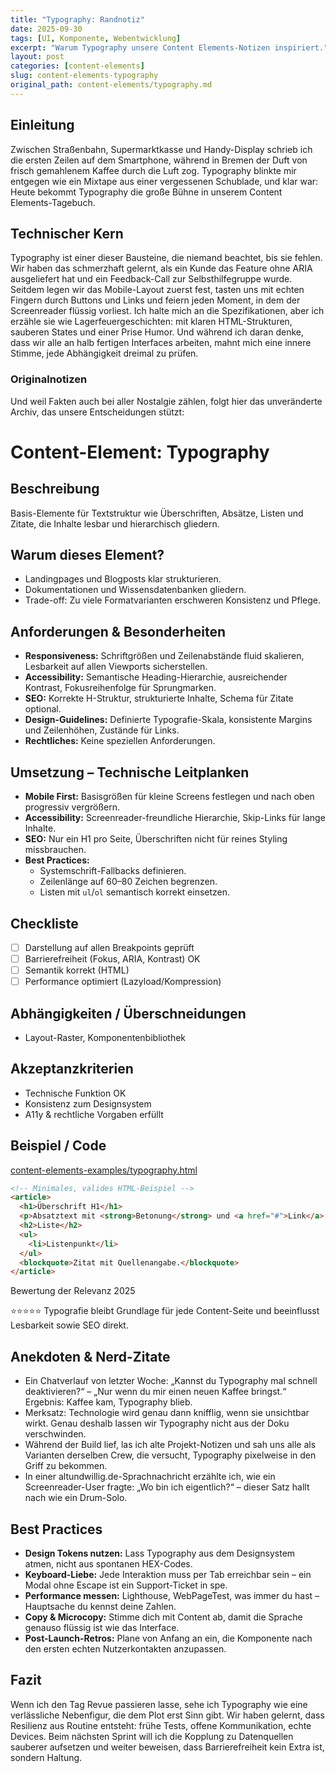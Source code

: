 ```yaml
---
title: "Typography: Randnotiz"
date: 2025-09-30
tags: [UI, Komponente, Webentwicklung]
excerpt: "Warum Typography unsere Content Elements-Notizen inspiriert."
layout: post
categories: [content-elements]
slug: content-elements-typography
original_path: content-elements/typography.md
---
```


## Einleitung
Zwischen Straßenbahn, Supermarktkasse und Handy-Display schrieb ich die ersten Zeilen auf dem Smartphone, während in Bremen der Duft von frisch gemahlenem Kaffee durch die Luft zog. Typography blinkte mir entgegen wie ein Mixtape aus einer vergessenen Schublade, und klar war: Heute bekommt Typography die große Bühne in unserem Content Elements-Tagebuch.

## Technischer Kern
Typography ist einer dieser Bausteine, die niemand beachtet, bis sie fehlen. Wir haben das schmerzhaft gelernt, als ein Kunde das Feature ohne ARIA ausgeliefert hat und ein Feedback-Call zur Selbsthilfegruppe wurde. Seitdem legen wir das Mobile-Layout zuerst fest, tasten uns mit echten Fingern durch Buttons und Links und feiern jeden Moment, in dem der Screenreader flüssig vorliest. Ich halte mich an die Spezifikationen, aber ich erzähle sie wie Lagerfeuergeschichten: mit klaren HTML-Strukturen, sauberen States und einer Prise Humor. Und während ich daran denke, dass wir alle an halb fertigen Interfaces arbeiten, mahnt mich eine innere Stimme, jede Abhängigkeit dreimal zu prüfen.

### Originalnotizen
Und weil Fakten auch bei aller Nostalgie zählen, folgt hier das unveränderte Archiv, das unsere Entscheidungen stützt:
# Content-Element: Typography

## Beschreibung
Basis-Elemente für Textstruktur wie Überschriften, Absätze, Listen und Zitate, die Inhalte lesbar und hierarchisch gliedern.

## Warum dieses Element?
- Landingpages und Blogposts klar strukturieren.
- Dokumentationen und Wissensdatenbanken gliedern.
- Trade-off: Zu viele Formatvarianten erschweren Konsistenz und Pflege.

## Anforderungen & Besonderheiten
- **Responsiveness:** Schriftgrößen und Zeilenabstände fluid skalieren, Lesbarkeit auf allen Viewports sicherstellen.
- **Accessibility:** Semantische Heading-Hierarchie, ausreichender Kontrast, Fokusreihenfolge für Sprungmarken.
- **SEO:** Korrekte H-Struktur, strukturierte Inhalte, Schema für Zitate optional.
- **Design-Guidelines:** Definierte Typografie-Skala, konsistente Margins und Zeilenhöhen, Zustände für Links.
- **Rechtliches:** Keine speziellen Anforderungen.

## Umsetzung – Technische Leitplanken
- **Mobile First:** Basisgrößen für kleine Screens festlegen und nach oben progressiv vergrößern.
- **Accessibility:** Screenreader-freundliche Hierarchie, Skip-Links für lange Inhalte.
- **SEO:** Nur ein H1 pro Seite, Überschriften nicht für reines Styling missbrauchen.
- **Best Practices:**
  - Systemschrift-Fallbacks definieren.
  - Zeilenlänge auf 60–80 Zeichen begrenzen.
  - Listen mit `ul`/`ol` semantisch korrekt einsetzen.

## Checkliste
- [ ] Darstellung auf allen Breakpoints geprüft
- [ ] Barrierefreiheit (Fokus, ARIA, Kontrast) OK
- [ ] Semantik korrekt (HTML)
- [ ] Performance optimiert (Lazyload/Kompression)

## Abhängigkeiten / Überschneidungen
- Layout-Raster, Komponentenbibliothek

## Akzeptanzkriterien
- Technische Funktion OK
- Konsistenz zum Designsystem
- A11y & rechtliche Vorgaben erfüllt

## Beispiel / Code
[content-elements-examples/typography.html](../content-elements-examples/typography.html)

```html
<!-- Minimales, valides HTML-Beispiel -->
<article>
  <h1>Überschrift H1</h1>
  <p>Absatztext mit <strong>Betonung</strong> und <a href="#">Link</a>.</p>
  <h2>Liste</h2>
  <ul>
    <li>Listenpunkt</li>
  </ul>
  <blockquote>Zitat mit Quellenangabe.</blockquote>
</article>
```

Bewertung der Relevanz 2025

⭐⭐⭐⭐⭐ Typografie bleibt Grundlage für jede Content-Seite und beeinflusst Lesbarkeit sowie SEO direkt.

## Anekdoten & Nerd-Zitate
- Ein Chatverlauf von letzter Woche: „Kannst du Typography mal schnell deaktivieren?“ – „Nur wenn du mir einen neuen Kaffee bringst.“ Ergebnis: Kaffee kam, Typography blieb.
- Merksatz: Technologie wird genau dann knifflig, wenn sie unsichtbar wirkt. Genau deshalb lassen wir Typography nicht aus der Doku verschwinden.
- Während der Build lief, las ich alte Projekt-Notizen und sah uns alle als Varianten derselben Crew, die versucht, Typography pixelweise in den Griff zu bekommen.
- In einer altundwillig.de-Sprachnachricht erzählte ich, wie ein Screenreader-User fragte: „Wo bin ich eigentlich?“ – dieser Satz hallt nach wie ein Drum-Solo.

## Best Practices
- **Design Tokens nutzen:** Lass Typography aus dem Designsystem atmen, nicht aus spontanen HEX-Codes.
- **Keyboard-Liebe:** Jede Interaktion muss per Tab erreichbar sein – ein Modal ohne Escape ist ein Support-Ticket in spe.
- **Performance messen:** Lighthouse, WebPageTest, was immer du hast – Hauptsache du kennst deine Zahlen.
- **Copy & Microcopy:** Stimme dich mit Content ab, damit die Sprache genauso flüssig ist wie das Interface.
- **Post-Launch-Retros:** Plane von Anfang an ein, die Komponente nach den ersten echten Nutzerkontakten anzupassen.

## Fazit
Wenn ich den Tag Revue passieren lasse, sehe ich Typography wie eine verlässliche Nebenfigur, die dem Plot erst Sinn gibt. Wir haben gelernt, dass Resilienz aus Routine entsteht: frühe Tests, offene Kommunikation, echte Devices. Beim nächsten Sprint will ich die Kopplung zu Datenquellen sauberer aufsetzen und weiter beweisen, dass Barrierefreiheit kein Extra ist, sondern Haltung.

